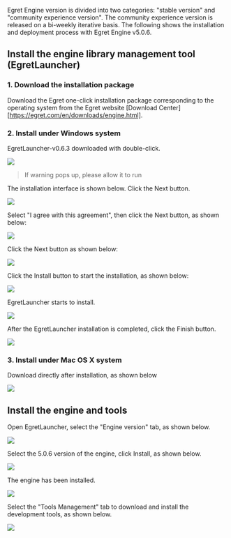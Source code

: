 Egret Engine version is divided into two categories: "stable version" and "community experience version". The community experience version is released on a bi-weekly iterative basis.
The following shows the installation and deployment process with Egret Engine v5.0.6.

## Install the engine library management tool (EgretLauncher)

### 1. Download the installation package

Download the Egret one-click installation package corresponding to the operating system from the Egret website [Download Center] [https://egret.com/en/downloads/engine.html].

### 2. Install under Windows system

EgretLauncher-v0.6.3 downloaded with double-click.

![](56023c0081c2b.png)

> If warning pops up, please allow it to run

The installation interface is shown below. Click the Next button.

![](560535512bd98.png)

Select "I agree with this agreement", then click the Next button, as shown below:

![](56023c0f40542.png)

Click the Next button as shown below:

![](56023c13f1abb.png)

Click the Install button to start the installation, as shown below:

![](56053551f1854.png)

EgretLauncher starts to install.

![](56023c05e6b3e.png)

After the EgretLauncher installation is completed, click the Finish button.

![](20170829114124.png)

### 3. Install under Mac OS X system

Download directly after installation, as shown below

![](Snip20170829_8.png)


## Install the engine and tools

Open EgretLauncher, select the "Engine version" tab, as shown below.

![](20170829122044.png)

Select the 5.0.6 version of the engine, click Install, as shown below.

![](20170829122221.png)

The engine has been installed.

![](20170829122414.png)

Select the "Tools Management" tab to download and install the development tools, as shown below.

![](20170829122629.png)
